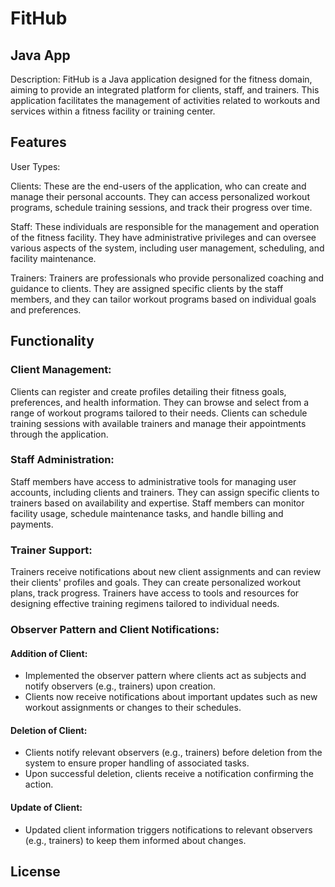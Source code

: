 # FitHub
## Java App

Description:
FitHub is a Java application designed for the fitness domain, aiming to provide an integrated platform for clients, staff, and trainers. This application facilitates the management of activities related to workouts and services within a fitness facility or training center.

## Features

User Types:

Clients: These are the end-users of the application, who can create and manage their personal accounts. They can access personalized workout programs, schedule training sessions, and track their progress over time.

Staff: These individuals are responsible for the management and operation of the fitness facility. They have administrative privileges and can oversee various aspects of the system, including user management, scheduling, and facility maintenance.

Trainers: Trainers are professionals who provide personalized coaching and guidance to clients. They are assigned specific clients by the staff members, and they can tailor workout programs based on individual goals and preferences.

## Functionality

### Client Management:

Clients can register and create profiles detailing their fitness goals, preferences, and health information.
They can browse and select from a range of workout programs tailored to their needs.
Clients can schedule training sessions with available trainers and manage their appointments through the application.

### Staff Administration:

Staff members have access to administrative tools for managing user accounts, including clients and trainers.
They can assign specific clients to trainers based on availability and expertise.
Staff members can monitor facility usage, schedule maintenance tasks, and handle billing and payments.

### Trainer Support:

Trainers receive notifications about new client assignments and can review their clients' profiles and goals.
They can create personalized workout plans, track progress.
Trainers have access to tools and resources for designing effective training regimens tailored to individual needs.

### Observer Pattern and Client Notifications:

#### Addition of Client:

- Implemented the observer pattern where clients act as subjects and notify observers (e.g., trainers) upon creation.
- Clients now receive notifications about important updates such as new workout assignments or changes to their schedules.

#### Deletion of Client:

- Clients notify relevant observers (e.g., trainers) before deletion from the system to ensure proper handling of associated tasks.
- Upon successful deletion, clients receive a notification confirming the action.

#### Update of Client:

- Updated client information triggers notifications to relevant observers (e.g., trainers) to keep them informed about changes.

## License
